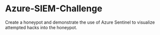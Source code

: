 # Azure-SIEM-Challenge
Create a honeypot and demonstrate the use of Azure Sentinel to visualize attempted hacks into the honeypot.
